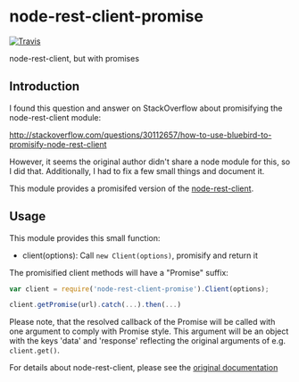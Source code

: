 # node-rest-client-promise

[![Travis](https://img.shields.io/travis/dodevops/node-rest-client-promise)](https://travis-ci.org/dodevops/node-rest-client-promise)

node-rest-client, but with promises

## Introduction

I found this question and answer on StackOverflow about promisifying
the node-rest-client module:

http://stackoverflow.com/questions/30112657/how-to-use-bluebird-to-promisify-node-rest-client

However, it seems the original author didn't share a node module
for this, so I did that. Additionally, I had to fix a few small things
and document it.

This module provides a promisifed version of the
[node-rest-client](https://www.npmjs.com/package/node-rest-client).

## Usage

This module provides this small function:
  * client(options): Call `new Client(options)`, promisify and return it

The promisified client methods will have a "Promise" suffix:

```javascript
var client = require('node-rest-client-promise').Client(options);

client.getPromise(url).catch(...).then(...)
```

Please note, that the resolved callback of the Promise will be called
with one argument to comply with Promise style. This argument will
be an object with the keys 'data' and 'response' reflecting the original
arguments of e.g. `client.get()`.

For details about node-rest-client, please see the
[original documentation](https://www.npmjs.com/package/node-rest-client)